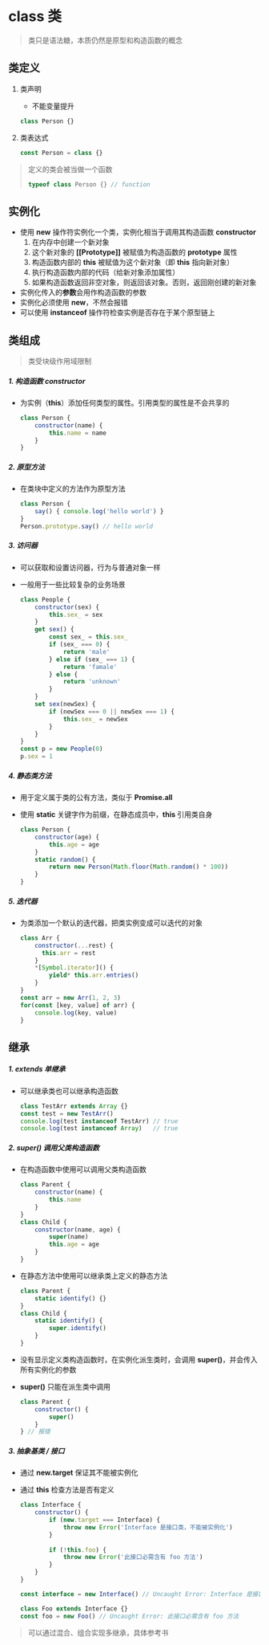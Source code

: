 # class 类

> 类只是语法糖，本质仍然是原型和构造函数的概念

## 类定义

1. 类声明

   - 不能变量提升

   ```js
   class Person {}
   ```

2. 类表达式

   ```js
   const Person = class {}
   ```

> 定义的类会被当做一个函数
>
> ```js
> typeof class Person {} // function
> ```

## 实例化

- 使用 **new** 操作符实例化一个类，实例化相当于调用其构造函数 **constructor**
  1. 在内存中创建一个新对象
  2. 这个新对象的 **[[Prototype]]** 被赋值为构造函数的 **prototype** 属性
  3. 构造函数内部的 **this** 被赋值为这个新对象（即 **this** 指向新对象）
  4. 执行构造函数内部的代码（给新对象添加属性）
  5. 如果构造函数返回非空对象，则返回该对象。否则，返回刚创建的新对象
- 实例化传入的**参数**会用作构造函数的参数
- 实例化必须使用 **new**，不然会报错
- 可以使用 **instanceof** 操作符检查实例是否存在于某个原型链上

## 类组成

> 类受块级作用域限制

##### 1. 构造函数 **constructor**

- 为实例（**this**）添加任何类型的属性。引用类型的属性是不会共享的

  ```js
  class Person {
      constructor(name) {
          this.name = name
      }
  }
  ```

##### 2. 原型方法

- 在类块中定义的方法作为原型方法

  ```js
  class Person {
      say() { console.log('hello world') }
  }
  Person.prototype.say() // hello world
  ```

##### 3. 访问器

- 可以获取和设置访问器，行为与普通对象一样

- 一般用于一些比较复杂的业务场景

  ```js
  class People {
      constructor(sex) {
          this.sex_ = sex
      }
      get sex() {
          const sex_ = this.sex_
          if (sex_ === 0) {
              return 'male'
          } else if (sex_ === 1) {
              return 'famale'
          } else {
              return 'unknown'
          }
      }
      set sex(newSex) {
          if (newSex === 0 || newSex === 1) {
              this.sex_ = newSex
          }
      }
  }
  const p = new People(0)
  p.sex = 1
  ```

##### 4. 静态类方法

- 用于定义属于类的公有方法，类似于 **Promise.all**

- 使用 **static** 关键字作为前缀，在静态成员中，**this** 引用类自身

  ```js
  class Person {
      constructor(age) {
          this.age = age
      }
      static random() {
          return new Person(Math.floor(Math.random() * 100))
      }
  }
  ```

##### 5. 迭代器

- 为类添加一个默认的迭代器，把类实例变成可以迭代的对象

  ```js
  class Arr {
      constructor(...rest) {
  		this.arr = rest
      }
      *[Symbol.iterator]() {
          yield* this.arr.entries()
      }
  }
  const arr = new Arr(1, 2, 3)
  for(const [key, value] of arr) {
      console.log(key, value)
  }
  ```

## 继承

##### 1. **extends** 单继承

- 可以继承类也可以继承构造函数

  ```js
  class TestArr extends Array {}
  const test = new TestArr()
  console.log(test instanceof TestArr) // true
  console.log(test instanceof Array)   // true
  ```

##### 2. **super()** 调用父类构造函数

- 在构造函数中使用可以调用父类构造函数

  ```js
  class Parent {
      constructor(name) {
          this.name
      }
  }
  class Child {
      constructor(name, age) {
          super(name)
          this.age = age
      }
  }
  ```

- 在静态方法中使用可以继承类上定义的静态方法

  ```js
  class Parent {
      static identify() {}
  }
  class Child {
      static identify() {
          super.identify()
      }
  }
  ```

- 没有显示定义类构造函数时，在实例化派生类时，会调用 **super()**，并会传入所有实例化的参数

- **super()** 只能在派生类中调用

  ```js
  class Parent {
      constructor() {
          super()
      }
  } // 报错
  ```

##### 3. 抽象基类 / 接口

- 通过 **new.target** 保证其不能被实例化

- 通过 **this** 检查方法是否有定义

  ```js
  class Interface {
      constructor() {
          if (new.target === Interface) {
              throw new Error('Interface 是接口类，不能被实例化')
          }
          
          if (!this.foo) {
              throw new Error('此接口必需含有 foo 方法')
          }
      }
  }
  
  const interface = new Interface() // Uncaught Error: Interface 是接口类，不能被实例化
  
  class Foo extends Interface {}
  const foo = new Foo() // Uncaught Error: 此接口必需含有 foo 方法
  ```

> 可以通过混合、组合实现多继承，具体参考书